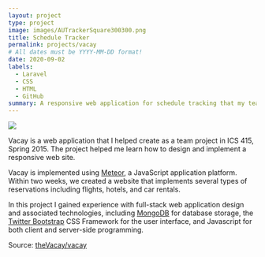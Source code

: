 ```yaml
---
layout: project
type: project
image: images/AUTrackerSquare300300.png
title: Schedule Tracker
permalink: projects/vacay
# All dates must be YYYY-MM-DD format!
date: 2020-09-02
labels:
  - Laravel
  - CSS
  - HTML
  - GitHub
summary: A responsive web application for schedule tracking that my team developed in CSC 3700.
---
```


<img class="ui medium right floated rounded image" src="../images/AUTrackerHomepage.png">

Vacay is a web application that I helped create as a team project in ICS 415, Spring 2015. The project helped me learn how to design and implement a responsive web site.

Vacay is implemented using [Meteor](http://meteor.com), a JavaScript application platform. Within two weeks, we created a website that implements several types of reservations including flights, hotels, and car rentals.

In this project I gained experience with full-stack web application design and associated technologies, including [MongoDB](http://mongodb.com) for database storage, the [Twitter Bootstrap](http://getbootstrap.com/) CSS Framework for the user interface, and Javascript for both client and server-side programming. 
 
Source: <a href="https://github.com/theVacay/vacay"><i class="large github icon"></i>theVacay/vacay</a>
